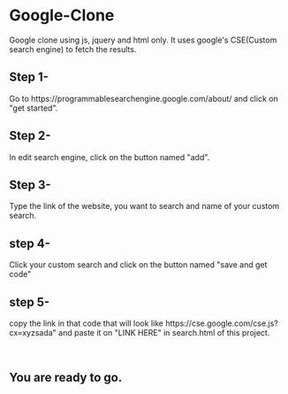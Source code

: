 # Google-Clone
Google clone using js, jquery and html only. It uses google's  CSE(Custom search engine) to fetch the results.
<p><h2>Step 1-</h2></p>
<p>Go to https://programmablesearchengine.google.com/about/ and click on "get started".
<p><h2>Step 2-</h2></p>
<p>In edit search engine, click on the button named "add".
<p><h2>Step 3-</h2></p>
<p>Type the link of the website, you want to search and name of your custom search.
<p><h2>step 4-</h2></p>
<p>Click your custom search and click on the button named "save and get code"
<p><h2>step 5-</h2></p>
<p>copy the link in that code that will look like https://cse.google.com/cse.js?cx=xyzsada" and paste it on "LINK HERE" in search.html of this project.</p>

<br>
<p><h2>You are ready to go.</h2></p> 
